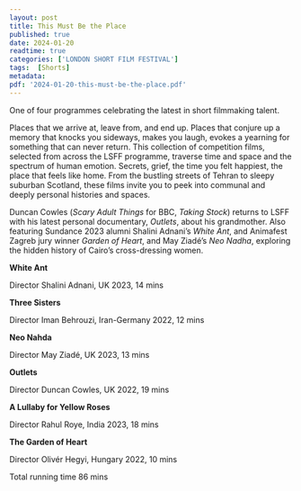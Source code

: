 ```yaml
---
layout: post
title: This Must Be the Place
published: true
date: 2024-01-20
readtime: true
categories: ['LONDON SHORT FILM FESTIVAL']
tags:  [Shorts]
metadata: 
pdf: '2024-01-20-this-must-be-the-place.pdf'
---
```


One of four programmes celebrating the latest in short filmmaking talent.

Places that we arrive at, leave from, and end up. Places that conjure up a memory that knocks you sideways, makes you laugh, evokes a yearning for something that can never return. This collection of competition films, selected from across the LSFF programme, traverse time and space and the spectrum of human emotion. Secrets, grief, the time you felt happiest, the place that feels like home. From the bustling streets of Tehran to sleepy suburban Scotland, these films invite you to peek into communal and deeply personal histories and spaces.

Duncan Cowles (_Scary Adult Things_ for BBC, _Taking Stock_) returns to LSFF with his latest personal documentary, _Outlets_, about his grandmother. Also featuring Sundance 2023 alumni Shalini Adnani’s _White Ant_, and Animafest Zagreb jury winner _Garden of Heart_, and May Ziadé’s _Neo Nadha_, exploring the hidden history of Cairo’s cross-dressing women.

**White Ant**  

Director Shalini Adnani, UK 2023, 14 mins

**Three Sisters**  

Director Iman Behrouzi, Iran-Germany 2022, 12 mins

**Neo Nahda**  

Director May Ziadé, UK 2023, 13 mins

**Outlets** 

Director Duncan Cowles, UK 2022, 19 mins

**A Lullaby for Yellow Roses** 

Director Rahul Roye, India 2023, 18 mins

**The Garden of Heart**  

Director Olivér Hegyi, Hungary 2022, 10 mins

Total running time 86 mins
<!--stackedit_data:
eyJoaXN0b3J5IjpbNjEyOTA3MTIwXX0=
-->
